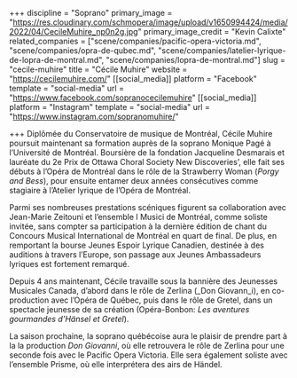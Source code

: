 +++
discipline = "Soprano"
primary_image = "https://res.cloudinary.com/schmopera/image/upload/v1650994424/media/2022/04/CecileMuhire_np0n2g.jpg"
primary_image_credit = "Kevin Calixte"
related_companies = ["scene/companies/pacific-opera-victoria.md", "scene/companies/opra-de-qubec.md", "scene/companies/latelier-lyrique-de-lopra-de-montral.md", "scene/companies/lopra-de-montral.md"]
slug = "cecile-muhire"
title = "Cécile Muhire"
website = "https://cecilemuhire.com/"
[[social_media]]
platform = "Facebook"
template = "social-media"
url = "https://www.facebook.com/sopranocecilemuhire"
[[social_media]]
platform = "Instagram"
template = "social-media"
url = "https://www.instagram.com/sopranomuhire/"

+++
Diplômée du Conservatoire de musique de Montréal, Cécile Muhire poursuit maintenant sa formation auprès de la soprano Monique Pagé à l’Université de Montréal. Boursière de la fondation Jacqueline Desmarais et lauréate du 2e Prix de Ottawa Choral Society New Discoveries’, elle fait ses débuts à l’Opéra de Montréal dans le rôle de la Strawberry Woman (_Porgy and Bess_), pour ensuite entamer deux années consécutives comme stagiaire à l’Atelier lyrique de l’Opéra de Montréal.

Parmi ses nombreuses prestations scéniques figurent sa collaboration avec Jean-Marie Zeitouni et l’ensemble I Musici de Montréal, comme soliste invitée, sans compter sa participation à la dernière édition de chant du Concours Musical International de Montréal en quart de final. De plus, en remportant la bourse Jeunes Espoir Lyrique Canadien, destinée à des auditions à travers l’Europe, son passage aux Jeunes Ambassadeurs lyriques est fortement remarqué.

Depuis 4 ans maintenant, Cécile travaille sous la bannière des Jeunesses Musicales Canada, d’abord dans le rôle de Zerlina (_Don Giovann_i), en co-production avec l’Opéra de Québec, puis dans le rôle de Gretel, dans un spectacle jeunesse de sa création (Opéra-Bonbon: _Les aventures gourmandes d’Hänsel et Gretel_).

La saison prochaine, la soprano québécoise aura le plaisir de prendre part à la la production _Don Giovanni_, où elle retrouvera le rôle de Zerlina pour une seconde fois avec le Pacific Opera Victoria. Elle sera également soliste avec l’ensemble Prisme, où elle interprétera des airs de Händel.